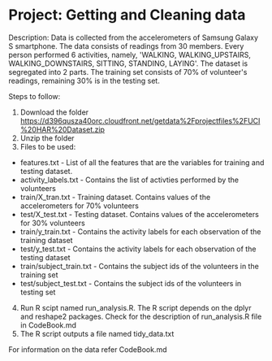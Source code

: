 # Project: Getting and Cleaning data

Description: Data is collected from the accelerometers of Samsung Galaxy S smartphone. The data consists of readings from 30 members. Every person performed 6 activities, namely, 'WALKING, WALKING_UPSTAIRS, WALKING_DOWNSTAIRS, SITTING, STANDING, LAYING'. The dataset is segregated into 2 parts. The training set consists of 70% of volunteer's readings, remaining 30% is in the testing set. 

Steps to follow: 
1. Download the folder https://d396qusza40orc.cloudfront.net/getdata%2Fprojectfiles%2FUCI%20HAR%20Dataset.zip 
2. Unzip the folder 
3. Files to be used:
  * features.txt - List of all the features that are the variables for training and testing dataset. 
  * activity_labels.txt - Contains the list of activties performed by the volunteers
  * train/X_tran.txt - Training dataset. Contains values of the accelerometers for 70% volunteers
  * test/X_test.txt  - Testing dataset. Contains values of the accelerometers for 30% volunteers
  * train/y_train.txt - Contains the activity labels for each observation of the training dataset
  * test/y_test.txt - Contains the activity labels for each observation of the testing dataset
  * train/subject_train.txt - Contains the subject ids of the volunteers in the training set
  * test/subject_test.txt - Contains the subject ids of the volunteers in testing set
4. Run R scipt named run_analysis.R. The R script depends on the dplyr and reshape2 packages. Check for the description of run_analysis.R file in CodeBook.md
5. The R script outputs a file named tidy_data.txt

For information on the data refer CodeBook.md 
  